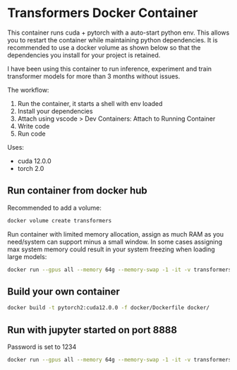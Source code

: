 # Transformers Docker Container

This container runs cuda + pytorch with a auto-start python env. This allows you to restart the container while maintaining python dependencies. It is recommended to use a docker volume as shown below so that the dependencies you install for your project is retained.

I have been using this container to run inference, experiment and train transformer models for more than 3 months without issues.

The workflow:

1. Run the container, it starts a shell with env loaded
2. Install your dependencies
3. Attach using vscode > Dev Containers: Attach to Running Container
4. Write code
5. Run code

Uses:

- cuda 12.0.0
- torch 2.0

## Run container from docker hub

Recommended to add a volume:

```bash
docker volume create transformers
```

Run container with limited memory allocation, assign as much RAM as you need/system can support minus a small window. In some cases assigning max system memory could result in your system freezing when loading large models:

```bash
docker run --gpus all --memory 64g --memory-swap -1 -it -v transformers:/transformers -p 8888:8888 abacaj90/pytorch2:cuda12.0.0
```

## Build your own container

```bash
docker build -t pytorch2:cuda12.0.0 -f docker/Dockerfile docker/
```

## Run with jupyter started on port 8888

Password is set to 1234

```bash
docker run --gpus all --memory 64g --memory-swap -1 -it -v transformers:/transformers -e JUPYTER_PASSWORD=1234 -p 8888:8888 abacaj90/pytorch2:cuda12.0.0
```
